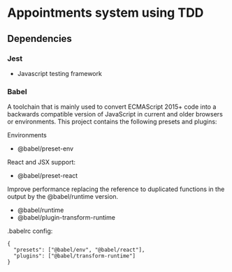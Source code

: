 # Appointments system using TDD

## Dependencies

### Jest

- Javascript testing framework

### Babel

A toolchain that is mainly used to convert ECMAScript 2015+ code into a backwards compatible version of JavaScript in current and older browsers or environments. This project contains the following presets and plugins:

Environments

- @babel/preset-env

React and JSX support:

- @babel/preset-react

Improve performance replacing the reference to duplicated functions in the output by the @babel/runtime version.

- @babel/runtime
- @babel/plugin-transform-runtime

.babelrc config:

```
{
  "presets": ["@babel/env", "@babel/react"],
  "plugins": ["@babel/transform-runtime"]
}
```
